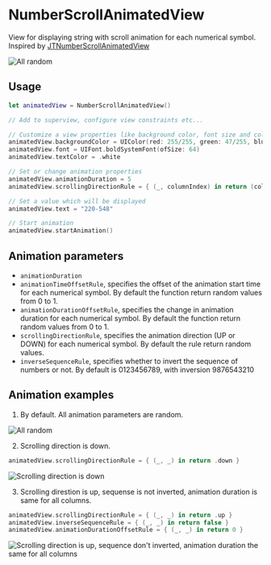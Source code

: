 # NumberScrollAnimatedView
View for displaying string with scroll animation for each numerical symbol. Inspired by [JTNumberScrollAnimatedView](https://github.com/jonathantribouharet/JTNumberScrollAnimatedView)

![All random](https://user-images.githubusercontent.com/25868364/44025841-e314b52a-9ef9-11e8-98e1-fa3dd7ec95a3.gif)



Usage
---
```swift
let animatedView = NumberScrollAnimatedView()

// Add to superview, configure view constraints etc...

// Customize a view properties like background color, font size and color
animatedView.backgroundColor = UIColor(red: 255/255, green: 47/255, blue: 146/255, alpha: 1)
animatedView.font = UIFont.boldSystemFont(ofSize: 64)
animatedView.textColor = .white

// Set or change animation properties
animatedView.animationDuration = 5
animatedView.scrollingDirectionRule = { (_, columnIndex) in return (columnIndex % 2) == 0 ? .down : .up }

// Set a value which will be displayed
animatedView.text = "220-548"

// Start animation
animatedView.startAnimation()
```

Animation parameters
---
- `animationDuration`
- `animationTimeOffsetRule`, specifies the offset of the animation start time for each numerical symbol. By default the function return random values from 0 to 1.
- `animationDurationOffsetRule`, specifies the change in animation duration for each numerical symbol. By default the function return random values from 0 to 1.
- `scrollingDirectionRule`, specifies the animation direction (UP or DOWN) for each numerical symbol. By default the rule return random values.
- `inverseSequenceRule`, specifies whether to invert the sequence of numbers or not. By default is 0123456789, with inversion 9876543210

Animation examples
---
1. By default. All animation parameters are random.

![All random](https://user-images.githubusercontent.com/25868364/44025841-e314b52a-9ef9-11e8-98e1-fa3dd7ec95a3.gif)

2. Scrolling direction is down.
```swift
animatedView.scrollingDirectionRule = { (_, _) in return .down }
```
![Scrolling direction is down](https://user-images.githubusercontent.com/25868364/44022666-ec7c5dce-9ef0-11e8-86ec-a4f8c4dde949.gif)

3. Scrolling direstion is up, sequense is not inverted, animation duration is same for all columns.
```swift
animatedView.scrollingDirectionRule = { (_, _) in return .up }
animatedView.inverseSequenceRule = { (_, _) in return false }
animatedView.animationDurationOffsetRule = { (_, _) in return 0 }
```
![Scrolling direction is up, sequence don't inverted,  animation duration the same for all columns](https://user-images.githubusercontent.com/25868364/44022675-f3c6981a-9ef0-11e8-8dd0-4b87f429659c.gif)
